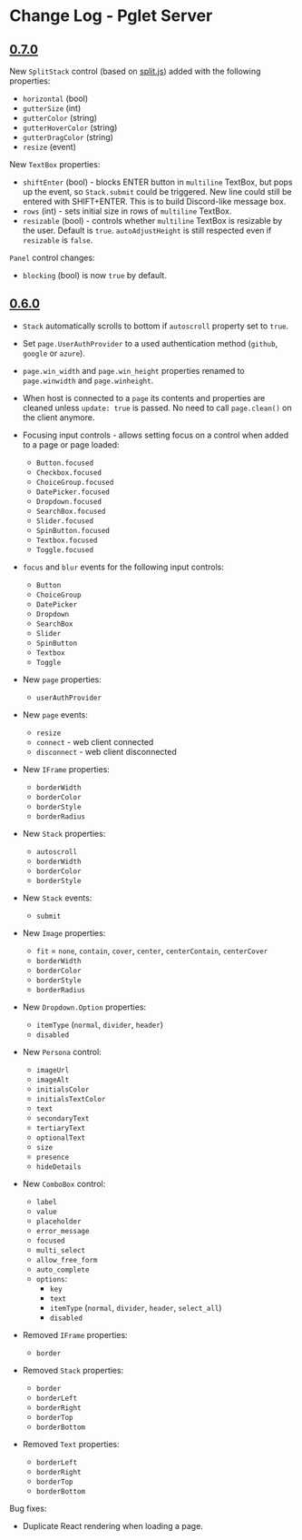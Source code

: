 # Change Log - Pglet Server

## [0.7.0](https://github.com/pglet/pglet/releases/tag/v0.7.0)

New `SplitStack` control (based on [split.js](https://split.js.org/)) added with the following properties:
* `horizontal` (bool)
* `gutterSize` (int)
* `gutterColor` (string)
* `gutterHoverColor` (string)
* `gutterDragColor` (string)
* `resize` (event)

New `TextBox` properties:
* `shiftEnter` (bool) - blocks ENTER button in `multiline` TextBox, but pops up the event, so `Stack.submit` could be triggered. New line could still be entered with SHIFT+ENTER. This is to build Discord-like message box.
* `rows` (int) - sets initial size in rows of `multiline` TextBox.
* `resizable` (bool) - controls whether `multiline` TextBox is resizable by the user. Default is `true`. `autoAdjustHeight` is still respected even if `resizable` is `false`.

`Panel` control changes:
* `blocking` (bool) is now `true` by default.

## [0.6.0](https://github.com/pglet/pglet/releases/tag/v0.6.0)

* `Stack` automatically scrolls to bottom if `autoscroll` property set to `true`.
* Set `page.UserAuthProvider` to a used authentication method (`github`, `google` or `azure`).
* `page.win_width` and `page.win_height` properties renamed to `page.winwidth` and `page.winheight`.
* When host is connected to a `page` its contents and properties are cleaned unless `update: true` is passed. No need to call `page.clean()` on the client anymore.
* Focusing input controls - allows setting focus on a control when added to a page or page loaded:
  * `Button.focused`
  * `Checkbox.focused`
  * `ChoiceGroup.focused`
  * `DatePicker.focused`
  * `Dropdown.focused`
  * `SearchBox.focused`
  * `Slider.focused`
  * `SpinButton.focused`
  * `Textbox.focused`
  * `Toggle.focused`
* `focus` and `blur` events for the following input controls:
  * `Button`
  * `ChoiceGroup`
  * `DatePicker`
  * `Dropdown`
  * `SearchBox`
  * `Slider`
  * `SpinButton`
  * `Textbox`
  * `Toggle`
* New `page` properties:
  * `userAuthProvider`
* New `page` events:
  * `resize`
  * `connect` - web client connected
  * `disconnect` - web client disconnected
* New `IFrame` properties:
  * `borderWidth`
  * `borderColor`
  * `borderStyle`
  * `borderRadius`
* New `Stack` properties:
  * `autoscroll`
  * `borderWidth`
  * `borderColor`
  * `borderStyle`
* New `Stack` events:
  * `submit`
* New `Image` properties:
  * `fit` = `none`, `contain`, `cover`, `center`, `centerContain`, `centerCover`
  * `borderWidth`
  * `borderColor`
  * `borderStyle`
  * `borderRadius`
* New `Dropdown.Option` properties:
  * `itemType` (`normal`, `divider`, `header`)
  * `disabled`
* New `Persona` control:
  * `imageUrl`
  * `imageAlt`
  * `initialsColor`
  * `initialsTextColor`
  * `text`
  * `secondaryText`
  * `tertiaryText`
  * `optionalText`
  * `size`
  * `presence`
  * `hideDetails`
* New `ComboBox` control:
  * `label`
  * `value`
  * `placeholder`
  * `error_message`
  * `focused`
  * `multi_select`
  * `allow_free_form`
  * `auto_complete`
  * `options`:
    * `key`
    * `text`
    * `itemType` (`normal`, `divider`, `header`, `select_all`)
    * `disabled`

* Removed `IFrame` properties:
  * `border`
* Removed `Stack` properties:
  * `border`
  * `borderLeft`
  * `borderRight`
  * `borderTop`
  * `borderBottom`
* Removed `Text` properties:
  * `borderLeft`
  * `borderRight`
  * `borderTop`
  * `borderBottom`

Bug fixes:

* Duplicate React rendering when loading a page.
